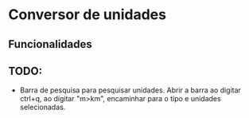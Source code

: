 # Conversor de unidades

## Funcionalidades

## TODO:

- Barra de pesquisa para pesquisar unidades. Abrir a barra ao digitar ctrl+q, ao digitar "m>km", encaminhar para o tipo e unidades selecionadas.
